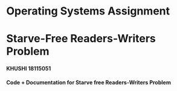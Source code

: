 # Operating Systems Assignment
# Starve-Free Readers-Writers Problem
#### KHUSHI 18115051
#### Code + Documentation for Starve free Readers-Writers Problem
